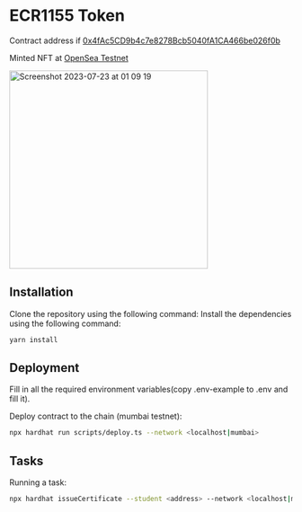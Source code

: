 # ECR1155 Token

Contract address if [0x4fAc5CD9b4c7e8278Bcb5040fA1CA466be026f0b](https://mumbai.polygonscan.com/address/0x4fAc5CD9b4c7e8278Bcb5040fA1CA466be026f0b)

Minted NFT at [OpenSea Testnet](https://testnets.opensea.io/assets/mumbai/0x4fac5cd9b4c7e8278bcb5040fa1ca466be026f0b/1)

<img width="353" alt="Screenshot 2023-07-23 at 01 09 19" src="https://github.com/rkotov93/CryptonERC1155/assets/640137/8d758ff8-fe13-42cf-aef7-9c2d1b2c3580">

## Installation

Clone the repository using the following command:
Install the dependencies using the following command:

```bash
yarn install
```

## Deployment

Fill in all the required environment variables(copy .env-example to .env and fill it).

Deploy contract to the chain (mumbai testnet):

```bash
npx hardhat run scripts/deploy.ts --network <localhost|mumbai>
```

## Tasks

Running a task:

```bash
npx hardhat issueCertificate --student <address> --network <localhost|mumbai>
```
